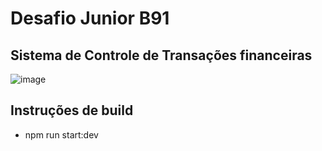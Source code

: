 # Desafio Junior B91
## Sistema de Controle de Transações financeiras
![image](https://github.com/user-attachments/assets/4843a59c-f02d-422b-9f81-363df6c9fb7d)

## Instruções de build
* npm run start:dev
